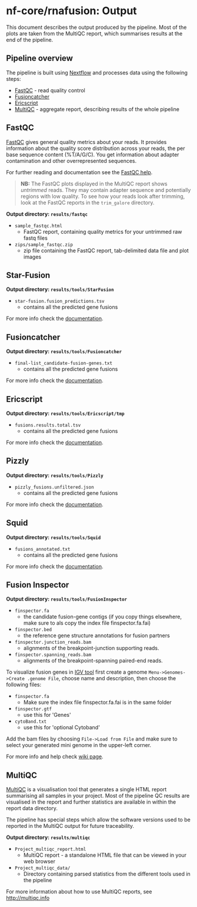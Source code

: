 # nf-core/rnafusion: Output

This document describes the output produced by the pipeline. Most of the plots are taken from the MultiQC report, which summarises results at the end of the pipeline.


## Pipeline overview
The pipeline is built using [Nextflow](https://www.nextflow.io/)
and processes data using the following steps:

* [FastQC](#fastqc) - read quality control
* [Fusioncatcher](#fusioncatcher)
* [Ericscript](#ericscript)
* [MultiQC](#multiqc) - aggregate report, describing results of the whole pipeline

## FastQC
[FastQC](http://www.bioinformatics.babraham.ac.uk/projects/fastqc/) gives general quality metrics about your reads. It provides information about the quality score distribution across your reads, the per base sequence content (%T/A/G/C). You get information about adapter contamination and other overrepresented sequences.

For further reading and documentation see the [FastQC help](http://www.bioinformatics.babraham.ac.uk/projects/fastqc/Help/).

> **NB:** The FastQC plots displayed in the MultiQC report shows _untrimmed_ reads. They may contain adapter sequence and potentially regions with low quality. To see how your reads look after trimming, look at the FastQC reports in the `trim_galore` directory.

**Output directory: `results/fastqc`**

* `sample_fastqc.html`
  * FastQC report, containing quality metrics for your untrimmed raw fastq files
* `zips/sample_fastqc.zip`
  * zip file containing the FastQC report, tab-delimited data file and plot images

## Star-Fusion

**Output directory: `results/tools/StarFusion`**
* `star-fusion.fusion_predictions.tsv`
  * contains all the predicted gene fusions

For more info check the [documentation](https://github.com/STAR-Fusion/STAR-Fusion/wiki#Outputs).

## Fusioncatcher

**Output directory: `results/tools/Fusioncatcher`**
* `final-list_candidate-fusion-genes.txt`
  * contains all the predicted gene fusions

For more info check the [documentation](https://github.com/ndaniel/fusioncatcher/blob/master/doc/manual.md#62---output-data-output-data).

## Ericscript

**Output directory: `results/tools/Ericscript/tmp`**
* `fusions.results.total.tsv`
  * contains all the predicted gene fusions

For more info check the [documentation](https://sites.google.com/site/bioericscript/getting-started).

## Pizzly

**Output directory: `results/tools/Pizzly`**
* `pizzly_fusions.unfiltered.json`
  * contains all the predicted gene fusions

For more info check the [documentation](https://github.com/pmelsted/pizzly#output).

## Squid

**Output directory: `results/tools/Squid`**
* `fusions_annotated.txt`
  * contains all the predicted gene fusions

For more info check the [documentation](https://github.com/Kingsford-Group/squid#output-specification).

## Fusion Inspector

**Output directory: `results/tools/FusionInspector`**
* `finspector.fa`
  * the candidate fusion-gene contigs (if you copy things elsewhere, make sure to als copy the index file finspector.fa.fai)
* `finspector.bed`
  * the reference gene structure annotations for fusion partners
* `finspector.junction_reads.bam`
  * alignments of the breakpoint-junction supporting reads.
* `finspector.spanning_reads.bam`
  * alignments of the breakpoint-spanning paired-end reads.

To visualize fusion genes in [IGV tool](https://software.broadinstitute.org/software/igv/igvtools) first create a genome `Menu->Genomes->Create .genome File`, choose name and description, then choose the following files:

* `finspector.fa`
  * Make sure the index file finspector.fa.fai is in the same folder
* `finspector.gtf`
  * use this for 'Genes'
* `cytoBand.txt`
  * use this for 'optional Cytoband'

Add the bam files by choosing `File->Load from File` and make sure to select your generated mini genome in the upper-left corner. 

For more info and help check [wiki page](https://github.com/FusionInspector/FusionInspector/wiki).

## MultiQC
[MultiQC](http://multiqc.info) is a visualisation tool that generates a single HTML report summarising all samples in your project. Most of the pipeline QC results are visualised in the report and further statistics are available in within the report data directory.

The pipeline has special steps which allow the software versions used to be reported in the MultiQC output for future traceability.

**Output directory: `results/multiqc`**

* `Project_multiqc_report.html`
  * MultiQC report - a standalone HTML file that can be viewed in your web browser
* `Project_multiqc_data/`
  * Directory containing parsed statistics from the different tools used in the pipeline

For more information about how to use MultiQC reports, see http://multiqc.info
